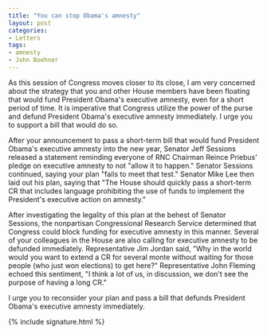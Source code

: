 ```yaml
---
title: "You can stop Obama's amnesty"
layout: post
categories:
- Letters
tags:
- amnesty
- John Boehner
---
```


As this session of Congress moves closer to its close, I am very concerned about the strategy that you and other House members have been floating that would fund President Obama's executive amnesty, even for a short period of time. It is imperative that Congress utilize the power of the purse and defund President Obama's executive amnesty immediately. I urge you to support a bill that would do so.

After your announcement to pass a short-term bill that would fund President Obama's executive amnesty into the new year, Senator Jeff Sessions released a statement reminding everyone of RNC Chairman Reince Priebus' pledge on executive amnesty to not "allow it to happen." Senator Sessions continued, saying your plan "fails to meet that test." Senator Mike Lee then laid out his plan, saying that "The House should quickly pass a short-term CR that includes language prohibiting the use of funds to implement the President's executive action on amnesty."

After investigating the legality of this plan at the behest of Senator Sessions, the nonpartisan Congressional Research Service determined that Congress could block funding for executive amnesty in this manner. Several of your colleagues in the House are also calling for executive amnesty to be defunded immediately. Representative Jim Jordan said, "Why in the world would you want to extend a CR for several monte without waiting for those people (who just won elections) to get here?" Representative John Fleming echoed this sentiment, "I think a lot of us, in discussion, we don't see the purpose of having a long CR."

I urge you to reconsider your plan and pass a bill that defunds President Obama's executive amnesty immediately.

{% include signature.html %}

